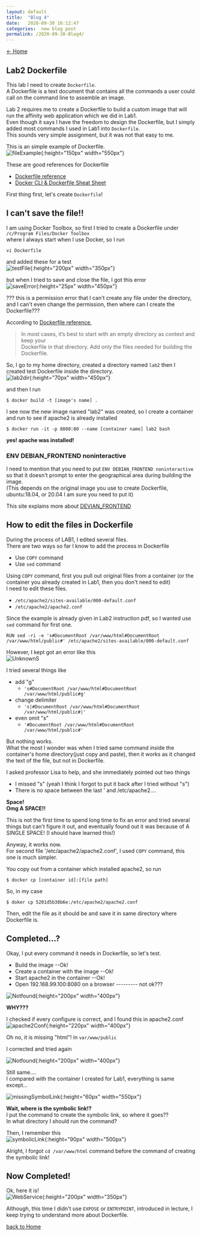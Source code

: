 ```yaml
---
layout: default
title:  "Blog 4"
date:   2020-09-30 16:12:47
categories:  new blog post
permalink: /2020-09-30-Blog4/
---
```

[<- Home](https://keiyamo.github.io/)

## Lab2 Dockerfile

This lab I need to create `Dockerfile`.  
A Dockerfile is a text document that contains all the commands a user could call on the command line to assemble an image.  

Lab 2 requires me to create a Dockerfile to build a custom image that will run the affinity web application which we did in Lab1.  
Even though it says I have the freedom to design the Dockerfile, but I simply added most commands I used in Lab1 into `Dockerfile`.  
This sounds very simple assignment, but it was not that easy to me.  

This is an simple example of Dockerfile.  
![fileExample](https://user-images.githubusercontent.com/69828773/94781376-9675d780-037e-11eb-8d0e-474cb36422e2.png){:height="150px" width="550px"}

These are good references for Dockerfile
  - [Dockerfile reference](https://docs.docker.com/engine/reference/builder/#cmd)
  - [Docker CLI & Dockerfile Sheat Sheet](https://design.jboss.org/redhatdeveloper/marketing/docker_cheatsheet/cheatsheet/images/docker_cheatsheet_r3v2.pdf)

First thing first, let's create `Dockerfile`!

## I can't save the file!!  

I am using Docker Toolbox, so first I tried to create a Dockerfile under  
`/c/Program Files/Docker Toolbox`  
where I always start when I use Docker, so I run   
```
vi Dockerfile
```
and added these for a test  
![testFile](https://user-images.githubusercontent.com/69828773/94781427-a988a780-037e-11eb-9f4a-514358a539af.png){:height="200px" width="350px"}

but when I tried to save and close the file, I got this error  
![saveError](https://user-images.githubusercontent.com/69828773/94781451-b2797900-037e-11eb-93c8-58629d0f5d4a.png){:height="25px" width="450px"}

??? this is a permission error that I can't create any file under the directory, and I can't even change the permission, then where can I create the Dockerfile???

According to [Dockerfile reference](https://docs.docker.com/engine/reference/builder/#cmd),  
>  In most cases, it’s best to start with an empty directory as context and keep your  
>  Dockerfile in that directory. Add only the files needed for building the Dockerfile.

So, I go to my home directory, created a directory named `lab2` then I created test Dockerfile inside the directory.  
![lab2dir](https://user-images.githubusercontent.com/69828773/94781472-bc02e100-037e-11eb-8450-92018ec35704.png){:height="70px" width="450px"}

and then I run
```
$ docker build -t [image's name] .
```

I see now the new image named "lab2" was created, so I create a container and run to see if apache2 is already installed
```
$ docker run -it -p 8080:80 --name [container name] lab2 bash
```
**yes! apache was installed!**

### ENV DEBIAN_FRONTEND noninteractive

I need to mention that you need to put `ENV DEBIAN_FRONTEND noninteractive` so that it doesn't prompt to enter the geographical area during building the image.  
(This depends on the original image you use to create Dockerfile, ubuntu:18.04, or 20.04 I am sure you need to put it)

This site explains more about [DEVIAN_FRONTEND](https://www.cyberciti.biz/faq/explain-debian_frontend-apt-get-variable-for-ubuntu-debian/)

## How to edit the files in Dockerfile

During the process of LAB1, I edited several files.  
There are two ways so far I know to add the process in Dockerfile
 - Use `COPY` command
 - Use `sed` command

Using `COPY` command, first you pull out original files from a container (or the container you already created in Lab1, then you don't need to edit)  
I need to edit these files.
 - `/etc/apache2/sites-available/000-default.conf`
 - `/etc/apache2/apache2.conf`

Since the example is already given in Lab2 instruction pdf, so I wanted use `sed` command for first one.
```
RUN sed -ri -e 's#DocumentRoot /var/www/html#DocumentRoot /var/www/html/public#' /etc/apache2/sites-available/000-default.conf
```

However, I kept got an error like this  
![UnknownS](https://user-images.githubusercontent.com/69828773/94781500-c9b86680-037e-11eb-8b56-4574a8372241.png)

I tried several things like  
 - add "g"
   - `'s#DocumentRoot /var/www/html#DocumentRoot /var/www/html/public#g'`
 - change delimiter
   - `'s|#DocumentRoot /var/www/html#DocumentRoot /var/www/html/public#|'`
 - even omit "s"
   - `'#DocumentRoot /var/www/html#DocumentRoot /var/www/html/public#'`
   
But nothing works.  
What the most I wonder was when I tried same command inside the container's home directory(just copy and paste), then it works as it changed the text of the file, but not in Dockerfile.

I asked professor Lisa to help, and she immediately pointed out two things
  - I missed "s" (yeah I think I forgot to put it back after I tried without "s")
  - There is no space between the last ' and /etc/apache2....

**Space!**  
**Omg A SPACE!!**

This is not the first time to spend long time to fix an error and tried several things but can't figure it out, and eventually found out it was because of A SINGLE SPACE! (I should have learned this!)

Anyway, it works now.  
For second file '/etc/apache2/apache2.conf', I used `COPY` command, this one is much simpler.

You copy out from a container which installed apache2, so run  
```
$ docker cp [container id]:[file path]
```  
So, in my case
```
$ doker cp 5201d5b38b6e:/etc/apache2/apache2.conf
```  
Then, edit the file as it should be and save it in same directory where Dockerfile is.

## Completed...?

Okay, I put every command it needs in Dockerfile, so let's test.

- Build the image --Ok!
- Create a container with the image --Ok!
- Start apache2 in the container --Ok!
- Open 192.168.99.100:8080 on a browser --------- not ok???

![Notfound](https://user-images.githubusercontent.com/69828773/94781535-d8068280-037e-11eb-968f-dbfaafa0fb1d.png){:height="200px" width="400px"}

**WHY???**

I checked if every configure is correct, and I found this in apache2.conf  
![apache2Conf](https://user-images.githubusercontent.com/69828773/94781561-e05ebd80-037e-11eb-9ffe-580e113c9608.png){:height="220px" width="400px"}

Oh no, it is missing "html"! in `var/www/public`  

I corrected and tried again  

 ![Notfound](https://user-images.githubusercontent.com/69828773/94781535-d8068280-037e-11eb-968f-dbfaafa0fb1d.png){:height="200px" width="400px"}

Still same....  
I compared with the container I created for Lab1, everything is same except...  

![missingSymbolLink](https://user-images.githubusercontent.com/69828773/94781614-eeacd980-037e-11eb-8c3a-5b1950bd2897.png){:height="60px" width="550px"}

**Wait, where is the symbolic link!?**  
I put the command to create the symbolic link, so where it goes??  
In what directory I should run the command?

Then, I remember this  
![symbolicLink](https://user-images.githubusercontent.com/69828773/94781631-f4a2ba80-037e-11eb-9a34-f3d21593500c.png){:height="90px" width="500px"}

Alright, I forgot `cd /var/www/html` command before the command of creating the symbolic link!

## Now Completed!
Ok, here it is!  
![WebService](https://user-images.githubusercontent.com/69828773/93693208-a570a600-fab1-11ea-809d-de0abaf2f96c.png){:height="200px" width="350px"}

Although, this time I didn't use `EXPOSE` or `ENTRYPOINT`, introduced in lecture, I keep trying to understand more about Dockerfile.  


[back to Home](https://keiyamo.github.io/)
